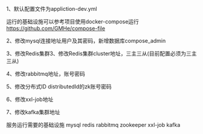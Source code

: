 1、默认配置文件为appliction-dev.yml

运行的基础设施可以参考项目使用docker-compose运行
https://github.com/GMHe/compose-file

2、修改mysql连接地址用户及其密码，新增数据库compose_admin

3、修改Redis集群3、修改Redis集群cluster地址，三主三从(目前配置必须为三主三从)

4、修改rabbitmq地址，账号密码

5、修改分布式ID distributedId的zk账号密码

6、修改xxl-job地址

7、修改kafka集群地址

服务运行需要的基础设施
mysql
redis
rabbitmq
zookeeper
xxl-job
kafka
